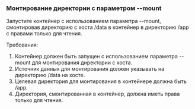 
### Монтирование директории с параметром --mount

Запустите контейнер с использованием параметра --mount, смонтировав директорию с хоста /data в контейнер в директорию /app с правами только для чтения.

Требования:
1. Контейнер должен быть запущен с использованием параметра --mount для монтирования директории с хоста. 
2. Источник данных для монтирования должен указывать на директорию /data на хосте. 
3. Целевая директория для монтирования в контейнере должна быть /app. 
4. Директория, смонтированная в контейнер, должна иметь права только для чтения.